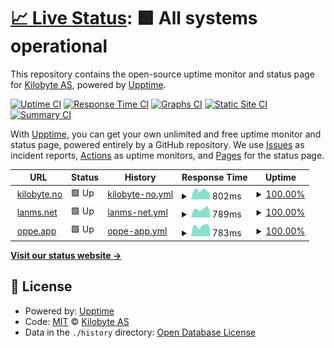 # [📈 Live Status](https://kilobyteno.github.io/status.kilobyte.no): <!--live status--> **🟩 All systems operational**

This repository contains the open-source uptime monitor and status page for [Kilobyte AS](https://kilobyte.no), powered by [Upptime](https://github.com/upptime/upptime).

[![Uptime CI](https://github.com/kilobyteno/status.kilobyte.no/workflows/Uptime%20CI/badge.svg)](https://github.com/kilobyteno/status.kilobyte.no/actions?query=workflow%3A%22Uptime+CI%22)
[![Response Time CI](https://github.com/kilobyteno/status.kilobyte.no/workflows/Response%20Time%20CI/badge.svg)](https://github.com/kilobyteno/status.kilobyte.no/actions?query=workflow%3A%22Response+Time+CI%22)
[![Graphs CI](https://github.com/kilobyteno/status.kilobyte.no/workflows/Graphs%20CI/badge.svg)](https://github.com/kilobyteno/status.kilobyte.no/actions?query=workflow%3A%22Graphs+CI%22)
[![Static Site CI](https://github.com/kilobyteno/status.kilobyte.no/workflows/Static%20Site%20CI/badge.svg)](https://github.com/kilobyteno/status.kilobyte.no/actions?query=workflow%3A%22Static+Site+CI%22)
[![Summary CI](https://github.com/kilobyteno/status.kilobyte.no/workflows/Summary%20CI/badge.svg)](https://github.com/kilobyteno/status.kilobyte.no/actions?query=workflow%3A%22Summary+CI%22)

With [Upptime](https://upptime.js.org), you can get your own unlimited and free uptime monitor and status page, powered entirely by a GitHub repository. We use [Issues](https://github.com/kilobyteno/status.kilobyte.no/issues) as incident reports, [Actions](https://github.com/kilobyteno/status.kilobyte.no/actions) as uptime monitors, and [Pages](https://kilobyteno.github.io/status.kilobyte.no) for the status page.

<!--start: status pages-->
<!-- This summary is generated by Upptime (https://github.com/upptime/upptime) -->
<!-- Do not edit this manually, your changes will be overwritten -->
<!-- prettier-ignore -->
| URL | Status | History | Response Time | Uptime |
| --- | ------ | ------- | ------------- | ------ |
| <img alt="" src="https://favicons.githubusercontent.com/kilobyte.no" height="13"> [kilobyte.no](https://kilobyte.no) | 🟩 Up | [kilobyte-no.yml](https://github.com/kilobyteno/status.kilobyte.no/commits/HEAD/history/kilobyte-no.yml) | <details><summary><img alt="Response time graph" src="./graphs/kilobyte-no/response-time-week.png" height="20"> 802ms</summary><br><a href="https://status.kilobyte.no/history/kilobyte-no"><img alt="Response time 820" src="https://img.shields.io/endpoint?url=https%3A%2F%2Fraw.githubusercontent.com%2Fkilobyteno%2Fstatus.kilobyte.no%2FHEAD%2Fapi%2Fkilobyte-no%2Fresponse-time.json"></a><br><a href="https://status.kilobyte.no/history/kilobyte-no"><img alt="24-hour response time 680" src="https://img.shields.io/endpoint?url=https%3A%2F%2Fraw.githubusercontent.com%2Fkilobyteno%2Fstatus.kilobyte.no%2FHEAD%2Fapi%2Fkilobyte-no%2Fresponse-time-day.json"></a><br><a href="https://status.kilobyte.no/history/kilobyte-no"><img alt="7-day response time 802" src="https://img.shields.io/endpoint?url=https%3A%2F%2Fraw.githubusercontent.com%2Fkilobyteno%2Fstatus.kilobyte.no%2FHEAD%2Fapi%2Fkilobyte-no%2Fresponse-time-week.json"></a><br><a href="https://status.kilobyte.no/history/kilobyte-no"><img alt="30-day response time 804" src="https://img.shields.io/endpoint?url=https%3A%2F%2Fraw.githubusercontent.com%2Fkilobyteno%2Fstatus.kilobyte.no%2FHEAD%2Fapi%2Fkilobyte-no%2Fresponse-time-month.json"></a><br><a href="https://status.kilobyte.no/history/kilobyte-no"><img alt="1-year response time 820" src="https://img.shields.io/endpoint?url=https%3A%2F%2Fraw.githubusercontent.com%2Fkilobyteno%2Fstatus.kilobyte.no%2FHEAD%2Fapi%2Fkilobyte-no%2Fresponse-time-year.json"></a></details> | <details><summary><a href="https://status.kilobyte.no/history/kilobyte-no">100.00%</a></summary><a href="https://status.kilobyte.no/history/kilobyte-no"><img alt="All-time uptime 99.94%" src="https://img.shields.io/endpoint?url=https%3A%2F%2Fraw.githubusercontent.com%2Fkilobyteno%2Fstatus.kilobyte.no%2FHEAD%2Fapi%2Fkilobyte-no%2Fuptime.json"></a><br><a href="https://status.kilobyte.no/history/kilobyte-no"><img alt="24-hour uptime 100.00%" src="https://img.shields.io/endpoint?url=https%3A%2F%2Fraw.githubusercontent.com%2Fkilobyteno%2Fstatus.kilobyte.no%2FHEAD%2Fapi%2Fkilobyte-no%2Fuptime-day.json"></a><br><a href="https://status.kilobyte.no/history/kilobyte-no"><img alt="7-day uptime 100.00%" src="https://img.shields.io/endpoint?url=https%3A%2F%2Fraw.githubusercontent.com%2Fkilobyteno%2Fstatus.kilobyte.no%2FHEAD%2Fapi%2Fkilobyte-no%2Fuptime-week.json"></a><br><a href="https://status.kilobyte.no/history/kilobyte-no"><img alt="30-day uptime 99.94%" src="https://img.shields.io/endpoint?url=https%3A%2F%2Fraw.githubusercontent.com%2Fkilobyteno%2Fstatus.kilobyte.no%2FHEAD%2Fapi%2Fkilobyte-no%2Fuptime-month.json"></a><br><a href="https://status.kilobyte.no/history/kilobyte-no"><img alt="1-year uptime 99.94%" src="https://img.shields.io/endpoint?url=https%3A%2F%2Fraw.githubusercontent.com%2Fkilobyteno%2Fstatus.kilobyte.no%2FHEAD%2Fapi%2Fkilobyte-no%2Fuptime-year.json"></a></details>
| <img alt="" src="https://favicons.githubusercontent.com/lanms.net" height="13"> [lanms.net](https://lanms.net) | 🟩 Up | [lanms-net.yml](https://github.com/kilobyteno/status.kilobyte.no/commits/HEAD/history/lanms-net.yml) | <details><summary><img alt="Response time graph" src="./graphs/lanms-net/response-time-week.png" height="20"> 789ms</summary><br><a href="https://status.kilobyte.no/history/lanms-net"><img alt="Response time 733" src="https://img.shields.io/endpoint?url=https%3A%2F%2Fraw.githubusercontent.com%2Fkilobyteno%2Fstatus.kilobyte.no%2FHEAD%2Fapi%2Flanms-net%2Fresponse-time.json"></a><br><a href="https://status.kilobyte.no/history/lanms-net"><img alt="24-hour response time 871" src="https://img.shields.io/endpoint?url=https%3A%2F%2Fraw.githubusercontent.com%2Fkilobyteno%2Fstatus.kilobyte.no%2FHEAD%2Fapi%2Flanms-net%2Fresponse-time-day.json"></a><br><a href="https://status.kilobyte.no/history/lanms-net"><img alt="7-day response time 789" src="https://img.shields.io/endpoint?url=https%3A%2F%2Fraw.githubusercontent.com%2Fkilobyteno%2Fstatus.kilobyte.no%2FHEAD%2Fapi%2Flanms-net%2Fresponse-time-week.json"></a><br><a href="https://status.kilobyte.no/history/lanms-net"><img alt="30-day response time 738" src="https://img.shields.io/endpoint?url=https%3A%2F%2Fraw.githubusercontent.com%2Fkilobyteno%2Fstatus.kilobyte.no%2FHEAD%2Fapi%2Flanms-net%2Fresponse-time-month.json"></a><br><a href="https://status.kilobyte.no/history/lanms-net"><img alt="1-year response time 733" src="https://img.shields.io/endpoint?url=https%3A%2F%2Fraw.githubusercontent.com%2Fkilobyteno%2Fstatus.kilobyte.no%2FHEAD%2Fapi%2Flanms-net%2Fresponse-time-year.json"></a></details> | <details><summary><a href="https://status.kilobyte.no/history/lanms-net">100.00%</a></summary><a href="https://status.kilobyte.no/history/lanms-net"><img alt="All-time uptime 100.00%" src="https://img.shields.io/endpoint?url=https%3A%2F%2Fraw.githubusercontent.com%2Fkilobyteno%2Fstatus.kilobyte.no%2FHEAD%2Fapi%2Flanms-net%2Fuptime.json"></a><br><a href="https://status.kilobyte.no/history/lanms-net"><img alt="24-hour uptime 100.00%" src="https://img.shields.io/endpoint?url=https%3A%2F%2Fraw.githubusercontent.com%2Fkilobyteno%2Fstatus.kilobyte.no%2FHEAD%2Fapi%2Flanms-net%2Fuptime-day.json"></a><br><a href="https://status.kilobyte.no/history/lanms-net"><img alt="7-day uptime 100.00%" src="https://img.shields.io/endpoint?url=https%3A%2F%2Fraw.githubusercontent.com%2Fkilobyteno%2Fstatus.kilobyte.no%2FHEAD%2Fapi%2Flanms-net%2Fuptime-week.json"></a><br><a href="https://status.kilobyte.no/history/lanms-net"><img alt="30-day uptime 100.00%" src="https://img.shields.io/endpoint?url=https%3A%2F%2Fraw.githubusercontent.com%2Fkilobyteno%2Fstatus.kilobyte.no%2FHEAD%2Fapi%2Flanms-net%2Fuptime-month.json"></a><br><a href="https://status.kilobyte.no/history/lanms-net"><img alt="1-year uptime 100.00%" src="https://img.shields.io/endpoint?url=https%3A%2F%2Fraw.githubusercontent.com%2Fkilobyteno%2Fstatus.kilobyte.no%2FHEAD%2Fapi%2Flanms-net%2Fuptime-year.json"></a></details>
| <img alt="" src="https://favicons.githubusercontent.com/oppe.app" height="13"> [oppe.app](https://oppe.app) | 🟩 Up | [oppe-app.yml](https://github.com/kilobyteno/status.kilobyte.no/commits/HEAD/history/oppe-app.yml) | <details><summary><img alt="Response time graph" src="./graphs/oppe-app/response-time-week.png" height="20"> 783ms</summary><br><a href="https://status.kilobyte.no/history/oppe-app"><img alt="Response time 793" src="https://img.shields.io/endpoint?url=https%3A%2F%2Fraw.githubusercontent.com%2Fkilobyteno%2Fstatus.kilobyte.no%2FHEAD%2Fapi%2Foppe-app%2Fresponse-time.json"></a><br><a href="https://status.kilobyte.no/history/oppe-app"><img alt="24-hour response time 793" src="https://img.shields.io/endpoint?url=https%3A%2F%2Fraw.githubusercontent.com%2Fkilobyteno%2Fstatus.kilobyte.no%2FHEAD%2Fapi%2Foppe-app%2Fresponse-time-day.json"></a><br><a href="https://status.kilobyte.no/history/oppe-app"><img alt="7-day response time 783" src="https://img.shields.io/endpoint?url=https%3A%2F%2Fraw.githubusercontent.com%2Fkilobyteno%2Fstatus.kilobyte.no%2FHEAD%2Fapi%2Foppe-app%2Fresponse-time-week.json"></a><br><a href="https://status.kilobyte.no/history/oppe-app"><img alt="30-day response time 793" src="https://img.shields.io/endpoint?url=https%3A%2F%2Fraw.githubusercontent.com%2Fkilobyteno%2Fstatus.kilobyte.no%2FHEAD%2Fapi%2Foppe-app%2Fresponse-time-month.json"></a><br><a href="https://status.kilobyte.no/history/oppe-app"><img alt="1-year response time 793" src="https://img.shields.io/endpoint?url=https%3A%2F%2Fraw.githubusercontent.com%2Fkilobyteno%2Fstatus.kilobyte.no%2FHEAD%2Fapi%2Foppe-app%2Fresponse-time-year.json"></a></details> | <details><summary><a href="https://status.kilobyte.no/history/oppe-app">100.00%</a></summary><a href="https://status.kilobyte.no/history/oppe-app"><img alt="All-time uptime 100.00%" src="https://img.shields.io/endpoint?url=https%3A%2F%2Fraw.githubusercontent.com%2Fkilobyteno%2Fstatus.kilobyte.no%2FHEAD%2Fapi%2Foppe-app%2Fuptime.json"></a><br><a href="https://status.kilobyte.no/history/oppe-app"><img alt="24-hour uptime 100.00%" src="https://img.shields.io/endpoint?url=https%3A%2F%2Fraw.githubusercontent.com%2Fkilobyteno%2Fstatus.kilobyte.no%2FHEAD%2Fapi%2Foppe-app%2Fuptime-day.json"></a><br><a href="https://status.kilobyte.no/history/oppe-app"><img alt="7-day uptime 100.00%" src="https://img.shields.io/endpoint?url=https%3A%2F%2Fraw.githubusercontent.com%2Fkilobyteno%2Fstatus.kilobyte.no%2FHEAD%2Fapi%2Foppe-app%2Fuptime-week.json"></a><br><a href="https://status.kilobyte.no/history/oppe-app"><img alt="30-day uptime 100.00%" src="https://img.shields.io/endpoint?url=https%3A%2F%2Fraw.githubusercontent.com%2Fkilobyteno%2Fstatus.kilobyte.no%2FHEAD%2Fapi%2Foppe-app%2Fuptime-month.json"></a><br><a href="https://status.kilobyte.no/history/oppe-app"><img alt="1-year uptime 100.00%" src="https://img.shields.io/endpoint?url=https%3A%2F%2Fraw.githubusercontent.com%2Fkilobyteno%2Fstatus.kilobyte.no%2FHEAD%2Fapi%2Foppe-app%2Fuptime-year.json"></a></details>

<!--end: status pages-->

[**Visit our status website →**](https://kilobyteno.github.io/status.kilobyte.no)

## 📄 License

- Powered by: [Upptime](https://github.com/upptime/upptime)
- Code: [MIT](./LICENSE) © [Kilobyte AS](https://kilobyte.no)
- Data in the `./history` directory: [Open Database License](https://opendatacommons.org/licenses/odbl/1-0/)
